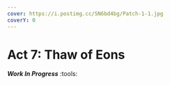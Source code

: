 ```yaml
---
cover: https://i.postimg.cc/SN6bd4bg/Patch-1-1.jpg
coverY: 0
---
```


# Act 7: Thaw of Eons

_**Work In Progress**_ :tools:
